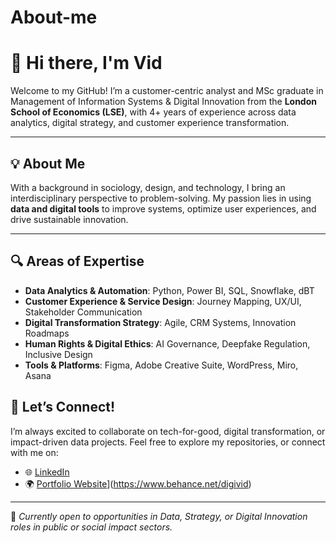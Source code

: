 # About-me
# 👋 Hi there, I'm Vid

Welcome to my GitHub! I’m a customer-centric analyst and MSc graduate in Management of Information Systems & Digital Innovation from the **London School of Economics (LSE)**, with 4+ years of experience across data analytics, digital strategy, and customer experience transformation.

---

## 💡 About Me

With a background in sociology, design, and technology, I bring an interdisciplinary perspective to problem-solving. My passion lies in using **data and digital tools** to improve systems, optimize user experiences, and drive sustainable innovation. 

---

## 🔍 Areas of Expertise

- **Data Analytics & Automation**: Python, Power BI, SQL, Snowflake, dBT  
- **Customer Experience & Service Design**: Journey Mapping, UX/UI, Stakeholder Communication  
- **Digital Transformation Strategy**: Agile, CRM Systems, Innovation Roadmaps  
- **Human Rights & Digital Ethics**: AI Governance, Deepfake Regulation, Inclusive Design  
- **Tools & Platforms**: Figma, Adobe Creative Suite, WordPress, Miro, Asana  


## 🤝 Let’s Connect!

I’m always excited to collaborate on tech-for-good, digital transformation, or impact-driven data projects. Feel free to explore my repositories, or connect with me on:

- 🌐 [LinkedIn]((https://www.linkedin.com/in/vidyashreejaokar/))    
- 🌍 [Portfolio Website](https://your-portfolio-link.com)](https://www.behance.net/digivid)

---

📌 *Currently open to opportunities in Data, Strategy, or Digital Innovation roles in public or social impact sectors.*
